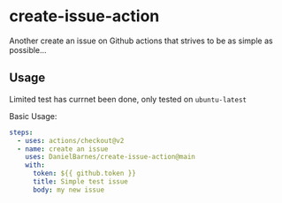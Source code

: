 # create-issue-action
Another create an issue on Github actions that strives to be as simple as possible...

## Usage
Limited test has currnet been done, only tested on `ubuntu-latest`

Basic Usage:
```yml
steps:
  - uses: actions/checkout@v2
  - name: create an issue
    uses: DanielBarnes/create-issue-action@main
    with:
      token: ${{ github.token }}
      title: Simple test issue
      body: my new issue
```
